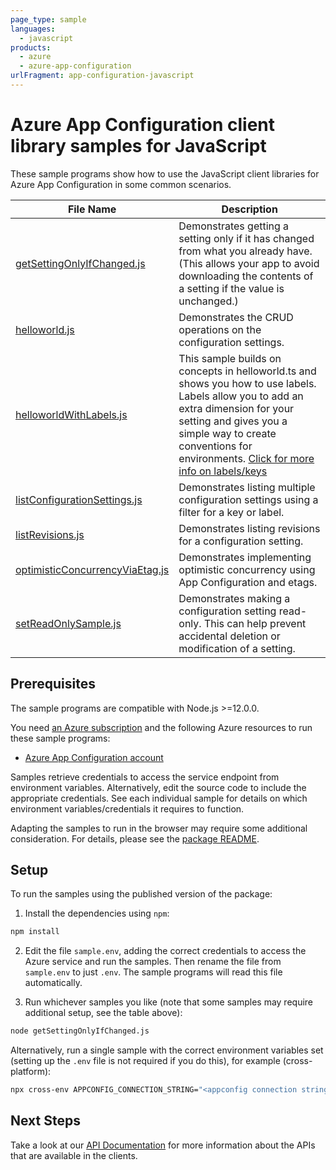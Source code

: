 ```yaml
---
page_type: sample
languages:
  - javascript
products:
  - azure
  - azure-app-configuration
urlFragment: app-configuration-javascript
---
```


# Azure App Configuration client library samples for JavaScript

These sample programs show how to use the JavaScript client libraries for Azure App Configuration in some common scenarios.

| **File Name**                                                   | **Description**                                                                                                                                                                                                                                                                                                                                   |
| --------------------------------------------------------------- | ------------------------------------------------------------------------------------------------------------------------------------------------------------------------------------------------------------------------------------------------------------------------------------------------------------------------------------------------- |
| [getSettingOnlyIfChanged.js][getsettingonlyifchanged]           | Demonstrates getting a setting only if it has changed from what you already have. (This allows your app to avoid downloading the contents of a setting if the value is unchanged.)                                                                                                                                                                |
| [helloworld.js][helloworld]                                     | Demonstrates the CRUD operations on the configuration settings.                                                                                                                                                                                                                                                                                   |
| [helloworldWithLabels.js][helloworldwithlabels]                 | This sample builds on concepts in helloworld.ts and shows you how to use labels. Labels allow you to add an extra dimension for your setting and gives you a simple way to create conventions for environments. [Click for more info on labels/keys](https://docs.microsoft.com/en-us/azure/azure-app-configuration/concept-key-value#label-keys) |
| [listConfigurationSettings.js][listconfigurationsettings]       | Demonstrates listing multiple configuration settings using a filter for a key or label.                                                                                                                                                                                                                                                           |
| [listRevisions.js][listrevisions]                               | Demonstrates listing revisions for a configuration setting.                                                                                                                                                                                                                                                                                       |
| [optimisticConcurrencyViaEtag.js][optimisticconcurrencyviaetag] | Demonstrates implementing optimistic concurrency using App Configuration and etags.                                                                                                                                                                                                                                                               |
| [setReadOnlySample.js][setreadonlysample]                       | Demonstrates making a configuration setting read-only. This can help prevent accidental deletion or modification of a setting.                                                                                                                                                                                                                    |

## Prerequisites

The sample programs are compatible with Node.js >=12.0.0.

You need [an Azure subscription][freesub] and the following Azure resources to run these sample programs:

- [Azure App Configuration account][createinstance_azureappconfigurationaccount]

Samples retrieve credentials to access the service endpoint from environment variables. Alternatively, edit the source code to include the appropriate credentials. See each individual sample for details on which environment variables/credentials it requires to function.

Adapting the samples to run in the browser may require some additional consideration. For details, please see the [package README][package].

## Setup

To run the samples using the published version of the package:

1. Install the dependencies using `npm`:

```bash
npm install
```

2. Edit the file `sample.env`, adding the correct credentials to access the Azure service and run the samples. Then rename the file from `sample.env` to just `.env`. The sample programs will read this file automatically.

3. Run whichever samples you like (note that some samples may require additional setup, see the table above):

```bash
node getSettingOnlyIfChanged.js
```

Alternatively, run a single sample with the correct environment variables set (setting up the `.env` file is not required if you do this), for example (cross-platform):

```bash
npx cross-env APPCONFIG_CONNECTION_STRING="<appconfig connection string>" node getSettingOnlyIfChanged.js
```

## Next Steps

Take a look at our [API Documentation][apiref] for more information about the APIs that are available in the clients.

[getsettingonlyifchanged]: https://github.com/Azure/azure-sdk-for-js/blob/master/sdk/appconfiguration/app-configuration/samples/v1/javascript/getSettingOnlyIfChanged.js
[helloworld]: https://github.com/Azure/azure-sdk-for-js/blob/master/sdk/appconfiguration/app-configuration/samples/v1/javascript/helloworld.js
[helloworldwithlabels]: https://github.com/Azure/azure-sdk-for-js/blob/master/sdk/appconfiguration/app-configuration/samples/v1/javascript/helloworldWithLabels.js
[listconfigurationsettings]: https://github.com/Azure/azure-sdk-for-js/blob/master/sdk/appconfiguration/app-configuration/samples/v1/javascript/listConfigurationSettings.js
[listrevisions]: https://github.com/Azure/azure-sdk-for-js/blob/master/sdk/appconfiguration/app-configuration/samples/v1/javascript/listRevisions.js
[optimisticconcurrencyviaetag]: https://github.com/Azure/azure-sdk-for-js/blob/master/sdk/appconfiguration/app-configuration/samples/v1/javascript/optimisticConcurrencyViaEtag.js
[setreadonlysample]: https://github.com/Azure/azure-sdk-for-js/blob/master/sdk/appconfiguration/app-configuration/samples/v1/javascript/setReadOnlySample.js
[apiref]: https://docs.microsoft.com/javascript/api/@azure/app-configuration
[freesub]: https://azure.microsoft.com/free/
[createinstance_azureappconfigurationaccount]: https://docs.microsoft.com/azure/azure-app-configuration/quickstart-aspnet-core-app?tabs=core5x#create-an-app-configuration-store
[package]: https://github.com/Azure/azure-sdk-for-js/tree/master/sdk/appconfiguration/app-configuration/README.md
